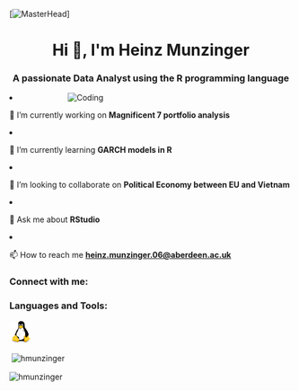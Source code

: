 [![MasterHead](https://discdown.org/rprogramming/images/header.png)]
<h1 align="center">Hi 👋, I'm Heinz Munzinger</h1>
<h3 align="center">A passionate Data Analyst using the R programming language</h3>
<img align="right" alt="Coding" width="400" src="https://www.stansys.in/wp-content/uploads/2023/10/r.jpg")

- 🔭 I’m currently working on **Magnificent 7 portfolio analysis**

- 🌱 I’m currently learning **GARCH models in R**

- 👯 I’m looking to collaborate on **Political Economy between EU and Vietnam**

- 💬 Ask me about **RStudio**

- 📫 How to reach me **heinz.munzinger.06@aberdeen.ac.uk**

<h3 align="left">Connect with me:</h3>
<p align="left">
</p>

<h3 align="left">Languages and Tools:</h3>
<p align="left"> <a href="https://www.linux.org/" target="_blank" rel="noreferrer"> <img src="https://raw.githubusercontent.com/devicons/devicon/master/icons/linux/linux-original.svg" alt="linux" width="40" height="40"/> </a> </p>

<p>&nbsp;<img align="center" src="https://github-readme-stats.vercel.app/api?username=hmunzinger&show_icons=true&locale=en" alt="hmunzinger" /></p>

<p><img align="center" src="https://github-readme-streak-stats.herokuapp.com/?user=hmunzinger&" alt="hmunzinger" /></p>
